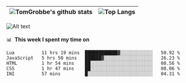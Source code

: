 |![TomGrobbe's github stats](https://github-readme-stats.vercel.app/api?username=egerdnc&count_private=true&show_icons=true&theme=dracula&disable_animations=true&include_all_commits=true)|![Top Langs](https://github-readme-stats.vercel.app/api/top-langs/?username=egerdnc&theme=dracula&langs_count=10&layout=compact)|
|:-:|:-:|

![Alt text](https://spotify-recently-played-readme.vercel.app/api?user=i4a9i8pn8x8vvskq8v52yhckr)
<br>
<br>
📊 &nbsp;**This week I spent my time on**
<!--START_SECTION:waka-->
```text
Lua          11 hrs 19 mins  ████████████▓░░░░░░░░░░░░   50.92 % 
JavaScript   5 hrs 50 mins   ██████▓░░░░░░░░░░░░░░░░░░   26.23 % 
HTML         1 hr 54 mins    ██░░░░░░░░░░░░░░░░░░░░░░░   08.56 % 
CSS          1 hr 47 mins    ██░░░░░░░░░░░░░░░░░░░░░░░   08.06 % 
INI          57 mins         █░░░░░░░░░░░░░░░░░░░░░░░░   04.31 % 
```
<!--END_SECTION:waka-->

